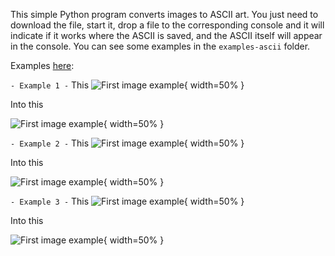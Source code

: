 This simple Python program converts images to ASCII art.
You just need to download the file, start it, drop a file to the corresponding console and it will indicate if it works where the ASCII is saved, and the ASCII itself will appear in the console.
You can see some examples in the `examples-ascii` folder.

Examples [here](examples/):


`- Example 1 -`
This
![First image example](examples/images/example-1.png){ width=50% }

Into this 

![First image example](examples/images/example-1ASCII.png){ width=50% }

`- Example 2 -`
This
![First image example](examples/images/example-2.jpg){ width=50% }

Into this 

![First image example](examples/images/example-2ASCII.png){ width=50% }

`- Example 3 -`
This
![First image example](examples/images/example-3.jpg){ width=50% }

Into this 

![First image example](examples/images/example-3ASCII.png){ width=50% }
